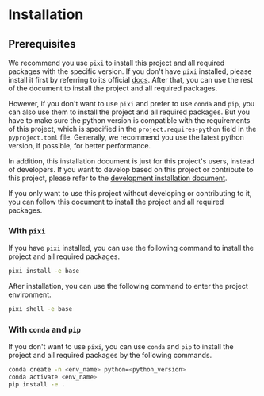 # Installation

## Prerequisites

We recommend you use `pixi` to install this project and all required packages with the specific version. If you don't have `pixi` installed, please install it first by referring to its official [docs](https://pixi.sh/latest/installation/). After that, you can use the rest of the document to install the project and all required packages.

However, if you don't want to use `pixi` and prefer to use `conda` and `pip`, you can also use them to install the project and all required packages. But you have to make sure the python version is compatible with the requirements of this project, which is specified in the `project.requires-python` field in the `pyproject.toml` file. Generally, we recommend you use the latest python version, if possible, for better performance.

In addition, this installation document is just for this project's users, instead of developers. If you want to develop based on this project or contribute to this project, please refer to the [development installation document](contribution.md#installation).

If you only want to use this project without developing or contributing to it, you can follow this document to install the project and all required packages.

### With `pixi`

If you have `pixi` installed, you can use the following command to install the project and all required packages.

```bash
pixi install -e base
```

After installation, you can use the following command to enter the project environment.

```bash
pixi shell -e base
```

### With `conda` and `pip`

If you don't want to use `pixi`, you can use `conda` and `pip` to install the project and all required packages by the following commands.

```bash
conda create -n <env_name> python=<python_version>
conda activate <env_name>
pip install -e .
```
